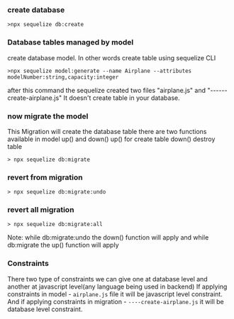 ### create database

```
>npx sequelize db:create
```

### Database tables managed by model

<p>create database model. In other words create table using sequelize CLI</p>

```
>npx sequelize model:generate --name Airplane --attributes modelNumber:string,capacity:integer
```

<p>after this command the sequelize created two files "airplane.js" and "------create-airplane.js"
It doesn't create table in your database.
</p>

### now migrate the model

<p>This Migration will create the database table 
there are two functions available in model up() and down()
up() for create table
down() destroy table</p>

```
> npx sequelize db:migrate
```

### revert from migration

```
> npx sequelize db:migrate:undo
```

### revert all migration

```
> npx sequelize db:migrate:all
```

Note: while db:migrate:undo the down() function will apply
    and while db:migrate the up() function will apply

### Constraints
There two type of constraints we can give one at database level
and another at javascript level(any language being used in backend)
If applying constraints in model - `airplane.js` file it will be javascript level constraint.
And if applying constraints in migration - `----create-airplane.js` it will be database level constraint.